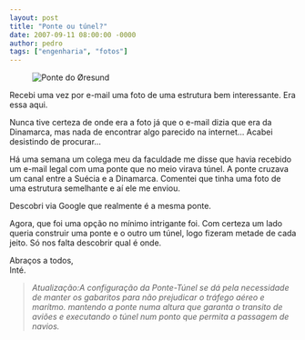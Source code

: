```yaml
---
layout: post
title: "Ponte ou túnel?"
date: 2007-09-11 08:00:00 -0000
author: pedro
tags: ["engenharia", "fotos"]
---
```

<figure class="gallery">
    <img src="https://static.abc.es/Media/201403/23/oresund--644x362.jpg" alt="Ponte do Øresund" title="Ponte do Øresund">
</figure>
Recebi uma vez por e-mail uma foto de uma estrutura bem interessante. Era essa aqui.

Nunca tive certeza de onde era a foto já que o e-mail dizia que era da Dinamarca, mas nada de encontrar algo parecido na internet... Acabei desistindo de procurar...

Há uma semana um colega meu da faculdade me disse que havia recebido um e-mail legal com uma ponte que no meio virava túnel. A ponte cruzava um canal entre a Suécia e a Dinamarca. Comentei que tinha uma foto de uma estrutura semelhante e aí ele me enviou. 

Descobri via Google que realmente é a mesma ponte.

Agora, que foi uma opção no mínimo intrigante foi. Com certeza um lado queria construir uma ponte e o outro um túnel, logo fizeram metade de cada jeito. Só nos falta descobrir qual é onde.

Abraços a todos,  
Inté.

>*Atualização:A configuração da Ponte-Túnel se dá pela necessidade de manter os gabaritos para não prejudicar o tráfego aéreo e marítmo. mantendo a ponte numa altura que garanta o transito de aviões e executando o túnel num ponto que permita a passagem de navios.*
